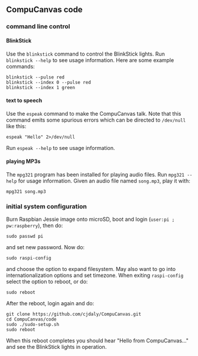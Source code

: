 
## CompuCanvas code

### command line control

#### BlinkStick

Use the `blinkstick` command to control the BlinkStick lights.  Run `blinkstick --help` to see usage information.  Here are some example commands:

    blinkstick --pulse red
    blinkstick --index 0 --pulse red
    blinkstick --index 1 green

#### text to speech

Use the `espeak` command to make the CompuCanvas talk.  Note that this command emits some spurious errors which can be directed to `/dev/null` like this:

    espeak "Hello" 2>/dev/null

Run `espeak --help` to see usage information.

#### playing MP3s

The `mpg321` program has been installed for playing audio files.  Run `mpg321 --help` for usage information.  Given an audio file named `song.mp3`, play it with:

    mpg321 song.mp3

### initial system configuration

Burn Raspbian Jessie image onto microSD, boot and login (`user:pi ; pw:raspberry`), then do:

    sudo passwd pi

and set new password.  Now do:

    sudo raspi-config

and choose the option to expand filesystem.  May also want to go into internationalization options and set timezone.  When exiting `raspi-config` select the option to reboot, or do:

    sudo reboot

After the reboot, login again and do:

    git clone https://github.com/cjdaly/CompuCanvas.git
    cd CompuCanvas/code
    sudo ./sudo-setup.sh
    sudo reboot
    
When this reboot completes you should hear "Hello from CompuCanvas..." and see the BlinkStick lights in operation.
